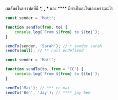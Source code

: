 ผลลัพธ์ในบรรทัดที่มี \*, **, \*** และ \*\*\*\* มีค่าเป็นอะไรและเพราะอะไร

```js
const sender = 'Matt';

function sendTo(from, to) {
    console.log(`From ${from} to ${to}`);
}

sendTo(sender, 'Sarah'); // * sender sarah
sendTo(null); // ** null endefiend
```





```js
const sender = 'Matt';

function sendTo(to, from = 'CC') {
    console.log(`From ${from} to ${to}`);
}

sendTo('Max'); // *** cc max
sendTo('Ben', 'Jay'); // **** jay bem
```
